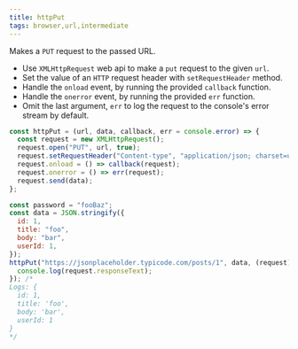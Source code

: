 ```yaml
---
title: httpPut
tags: browser,url,intermediate
---
```


Makes a `PUT` request to the passed URL.

- Use `XMLHttpRequest` web api to make a `put` request to the given `url`.
- Set the value of an `HTTP` request header with `setRequestHeader` method.
- Handle the `onload` event, by running the provided `callback` function.
- Handle the `onerror` event, by running the provided `err` function.
- Omit the last argument, `err` to log the request to the console's error stream by default.

```js
const httpPut = (url, data, callback, err = console.error) => {
  const request = new XMLHttpRequest();
  request.open("PUT", url, true);
  request.setRequestHeader("Content-type", "application/json; charset=utf-8");
  request.onload = () => callback(request);
  request.onerror = () => err(request);
  request.send(data);
};
```

```js
const password = "fooBaz";
const data = JSON.stringify({
  id: 1,
  title: "foo",
  body: "bar",
  userId: 1,
});
httpPut("https://jsonplaceholder.typicode.com/posts/1", data, (request) => {
  console.log(request.responseText);
}); /*
Logs: {
  id: 1,
  title: 'foo',
  body: 'bar',
  userId: 1
}
*/
```
